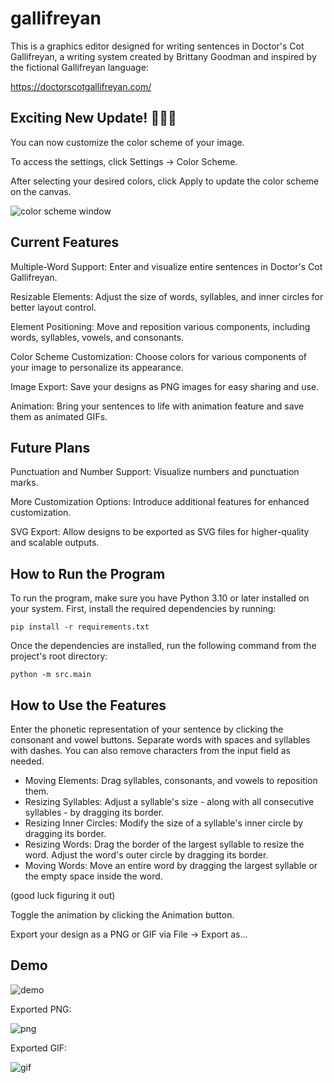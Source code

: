 # gallifreyan
This is a graphics editor designed for writing sentences in Doctor's Cot Gallifreyan, a writing system created by Brittany Goodman and inspired by the fictional Gallifreyan language:

https://doctorscotgallifreyan.com/ 

## Exciting New Update! 🥳🎉🕺
You can now customize the color scheme of your image.

To access the settings, click Settings → Color Scheme.

After selecting your desired colors, click Apply to update the color scheme on the canvas.

![color scheme window](https://www.dropbox.com/scl/fi/bb6a0jijm4cfkiwk151wu/color_scheme_window.png?rlkey=chexgnzkg8cd2laz1dilx2jgx&st=23d9f5uy&raw=1)

## Current Features
Multiple-Word Support: Enter and visualize entire sentences in Doctor's Cot Gallifreyan.

Resizable Elements: Adjust the size of words, syllables, and inner circles for better layout control.

Element Positioning: Move and reposition various components, including words, syllables, vowels, and consonants.

Color Scheme Customization: Choose colors for various components of your image to personalize its appearance.

Image Export: Save your designs as PNG images for easy sharing and use.

Animation: Bring your sentences to life with animation feature and save them as animated GIFs.

## Future Plans
Punctuation and Number Support: Visualize numbers and punctuation marks.

More Customization Options: Introduce additional features for enhanced customization.

SVG Export: Allow designs to be exported as SVG files for higher-quality and scalable outputs.

## How to Run the Program

To run the program, make sure you have Python 3.10 or later installed on your system. First, install the required dependencies by running:
```
pip install -r requirements.txt
```
Once the dependencies are installed, run the following command from the project's root directory:
```
python -m src.main
```
## How to Use the Features
Enter the phonetic representation of your sentence by clicking the consonant and vowel buttons. Separate words with spaces and syllables with dashes. You can also remove characters from the input field as needed.

- Moving Elements: Drag syllables, consonants, and vowels to reposition them.
- Resizing Syllables: Adjust a syllable's size - along with all consecutive syllables - by dragging its border.
- Resizing Inner Circles: Modify the size of a syllable's inner circle by dragging its border.
- Resizing Words: Drag the border of the largest syllable to resize the word. Adjust the word's outer circle by dragging its border.
- Moving Words: Move an entire word by dragging the largest syllable or the empty space inside the word.

(good luck figuring it out)

Toggle the animation by clicking the Animation button.

Export your design as a PNG or GIF via File → Export as...

## Demo
![demo](https://www.dropbox.com/scl/fi/0hb3cidfjwxuaw5auudpo/demo.gif?rlkey=vyqro9jaynuhmwuqnja5i8nzj&st=djeu6w25&raw=1)

Exported PNG:

![png](https://www.dropbox.com/scl/fi/mabc7q3cv2u895xiio4sw/its_a_big_universe.png?rlkey=jyakyek6o14f5cf08367t1fb1&st=i6wnczmn&raw=1)

Exported GIF:

![gif](https://www.dropbox.com/scl/fi/btrxnlw3duwsec2kw8x3v/its_a_big_universe.gif?rlkey=0883gegfn3m3rgw7ogc5lqht3&st=syc6bwox&raw=1)
